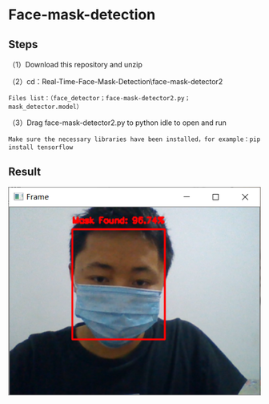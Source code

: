 # Face-mask-detection
## Steps
（1）Download this repository and unzip

（2）cd：Real-Time-Face-Mask-Detection\face-mask-detector2

    Files list：（face_detector；face-mask-detector2.py；mask_detector.model）
（3）Drag face-mask-detector2.py to python idle to open and run

    Make sure the necessary libraries have been installed，for example：pip install tensorflow

## Result
![image](https://github.com/xiaosnowqiang/Real-Time-Face-Mask-Detection/blob/master/img/mytest.png)
